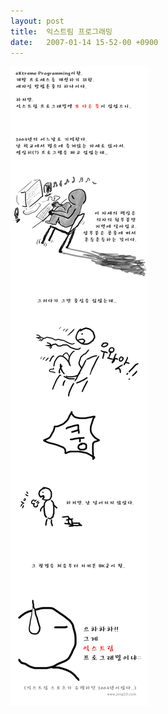 ```yaml
---
layout: post
title:  익스트림 프로그래밍
date:   2007-01-14 15-52-00 +0900
---
```

![](/images/extreme-programming.jpg)
